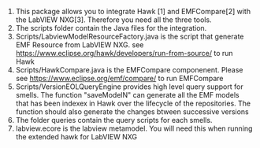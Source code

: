 1) This package allows you to integrate Hawk [1] and EMFCompare[2] with the LabVIEW NXG[3]. Therefore you need all the three tools.
2) The scripts folder contain the Java files for the integration. 
3) Scripts/LabviewModelResourceFactory.java is the script that generate EMF Resource from LabVIEW NXG. see https://www.eclipse.org/hawk/developers/run-from-source/ to run Hawk
4) Scripts/HawkCompare.java is the EMFCompare componenent. Please see https://www.eclipse.org/emf/compare/ to run EMFCompare
5) Scripts/VersionEOLQueryEngine provides high level query support for smells. The function "saveModelN" can generate all the EMF models that has been indexex in Hawk over the lifecycle of the repositories. The function should also generate the changes btween successive versions
6) The folder queries contain the query scripts for each smells.
7) labview.ecore is the labview metamodel. You will need this when running the extended hawk for LabVIEW NXG
